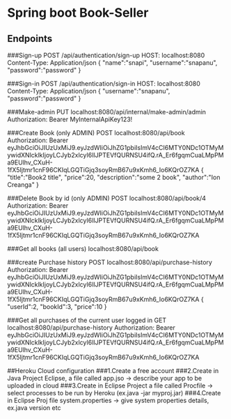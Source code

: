 # Spring boot Book-Seller

## Endpoints

###Sign-up
POST /api/authentication/sign-up
HOST: localhost:8080
Content-Type: Application/json
{
	"name":"snapi",
	"username":"snapanu",
	"password":"password"
}

###Sign-in
POST /api/authentication/sign-in
HOST: localhost:8080
Content-Type: Application/json
{
	"username":"snapanu",
	"password":"password"
}

###Make-admin
PUT localhost:8080/api/internal/make-admin/admin
Authorization: Bearer MyInternalApiKey123!

###Create Book (only ADMIN)
POST localhost:8080/api/book
Authorization: Bearer eyJhbGciOiJIUzUxMiJ9.eyJzdWIiOiJhZG1pbiIsImV4cCI6MTY0NDc1OTMyMywidXNlcklkIjoyLCJyb2xlcyI6IlJPTEVfQURNSU4ifQ.rA_Er6fgqmCuaLMpPMa9EUlhv_CXuH-1fX5Ijtmr1cnF96CKIqLGQTiGjq3soyRmB67u9xKmh6_Io6KQrOZ7KA
 {
	"title":"Book2 title",
	"price":20,
	"description":"some 2 book",
	"author":"Ion Creanga"
}

###Delete Book by id (only ADMIN)
POST localhost:8080/api/book/4
Authorization: Bearer eyJhbGciOiJIUzUxMiJ9.eyJzdWIiOiJhZG1pbiIsImV4cCI6MTY0NDc1OTMyMywidXNlcklkIjoyLCJyb2xlcyI6IlJPTEVfQURNSU4ifQ.rA_Er6fgqmCuaLMpPMa9EUlhv_CXuH-1fX5Ijtmr1cnF96CKIqLGQTiGjq3soyRmB67u9xKmh6_Io6KQrOZ7KA

###Get all books (all users)
localhost:8080/api/book

###create Purchase history
POST localhost:8080/api/purchase-history
Authorization: Bearer eyJhbGciOiJIUzUxMiJ9.eyJzdWIiOiJhZG1pbiIsImV4cCI6MTY0NDc1OTMyMywidXNlcklkIjoyLCJyb2xlcyI6IlJPTEVfQURNSU4ifQ.rA_Er6fgqmCuaLMpPMa9EUlhv_CXuH-1fX5Ijtmr1cnF96CKIqLGQTiGjq3soyRmB67u9xKmh6_Io6KQrOZ7KA
{
	"userId":2,
	"bookId":3,
	"price":10
}

###Get all purchases of the current user logged in
GET localhost:8080/api/purchase-history
Authorization: Bearer eyJhbGciOiJIUzUxMiJ9.eyJzdWIiOiJhZG1pbiIsImV4cCI6MTY0NDc1OTMyMywidXNlcklkIjoyLCJyb2xlcyI6IlJPTEVfQURNSU4ifQ.rA_Er6fgqmCuaLMpPMa9EUlhv_CXuH-1fX5Ijtmr1cnF96CKIqLGQTiGjq3soyRmB67u9xKmh6_Io6KQrOZ7KA


##Heroku Cloud configuration
###1.Create a free account
###2.Create in Java Project Eclipse, a file called app.jso -> describe your app to be uploaded in cloud
###3.Create in Eclipse Project a file called Procfile -> select processes to be run by Heroku (ex.java -jar myproj.jar)
###4.Create in Eclipse Proj file system.properties -> give system properties details, ex.java version etc

